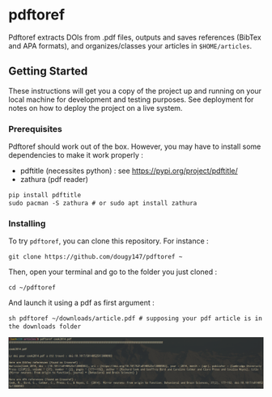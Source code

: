 # pdftoref

Pdftoref extracts DOIs from .pdf files, outputs and saves references (BibTex and APA formats), and organizes/classes your articles in `$HOME/articles`.

## Getting Started

These instructions will get you a copy of the project up and running on your local machine for development and testing purposes. See deployment for notes on how to deploy the project on a live system.

### Prerequisites

Pdftoref should work out of the box. However, you may have to install some dependencies to make it work properly :

* pdftitle (necessites python) : see https://pypi.org/project/pdftitle/
* zathura (pdf reader)

```
pip install pdftitle
sudo pacman -S zathura # or sudo apt install zathura
```

### Installing

To try `pdftoref`, you can clone this repository. For instance :

```
git clone https://github.com/dougy147/pdftoref ~
```

Then, open your terminal and go to the folder you just cloned :

```
cd ~/pdftoref
```

And launch it using a pdf as first argument :

```
sh pdftoref ~/downloads/article.pdf # supposing your pdf article is in the downloads folder
```

![](images/example1.png)

